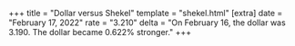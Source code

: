 +++
title = "Dollar versus Shekel"
template = "shekel.html"
[extra]
date = "February 17, 2022"
rate = "3.210"
delta = "On February 16, the dollar was 3.190. The dollar became 0.622% stronger."
+++
